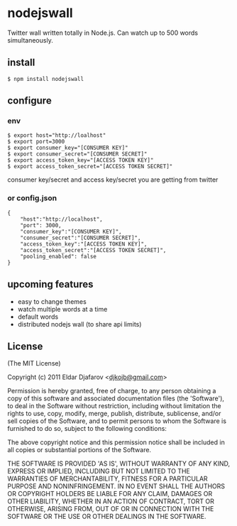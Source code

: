 # nodejswall
Twitter wall written totally in Node.js.
Can watch up to 500 words simultaneously. 

## install

	$ npm install nodejswall

## configure
### env

	$ export host="http://loalhost"
	$ export port=3000
	$ export consumer_key="[CONSUMER KEY]"
	$ export consumer_secret="[CONSUMER SECRET]"
	$ export access_token_key="[ACCESS TOKEN KEY]"
	$ export access_token_secret="[ACCESS TOKEN SECRET]"

consumer key/secret and access key/secret you are getting from twitter

### or config.json

	{
		"host":"http://localhost",
		"port": 3000,
		"consumer_key":"[CONSUMER KEY]",
		"consumer_secret":"[CONSUMER SECRET]",
		"access_token_key":"[ACCESS TOKEN KEY]",
		"access_token_secret":"[ACCESS TOKEN SECRET]",
		"pooling_enabled": false
	}

## upcoming features
* easy to change themes
* watch multiple words at a time
* default words
* distributed nodejs wall (to share api limits)

## License 

(The MIT License)

Copyright (c) 2011 Eldar Djafarov &lt;djkojb@gmail.com&gt;

Permission is hereby granted, free of charge, to any person obtaining
a copy of this software and associated documentation files (the
'Software'), to deal in the Software without restriction, including
without limitation the rights to use, copy, modify, merge, publish,
distribute, sublicense, and/or sell copies of the Software, and to
permit persons to whom the Software is furnished to do so, subject to
the following conditions:

The above copyright notice and this permission notice shall be
included in all copies or substantial portions of the Software.

THE SOFTWARE IS PROVIDED 'AS IS', WITHOUT WARRANTY OF ANY KIND,
EXPRESS OR IMPLIED, INCLUDING BUT NOT LIMITED TO THE WARRANTIES OF
MERCHANTABILITY, FITNESS FOR A PARTICULAR PURPOSE AND NONINFRINGEMENT.
IN NO EVENT SHALL THE AUTHORS OR COPYRIGHT HOLDERS BE LIABLE FOR ANY
CLAIM, DAMAGES OR OTHER LIABILITY, WHETHER IN AN ACTION OF CONTRACT,
TORT OR OTHERWISE, ARISING FROM, OUT OF OR IN CONNECTION WITH THE
SOFTWARE OR THE USE OR OTHER DEALINGS IN THE SOFTWARE.